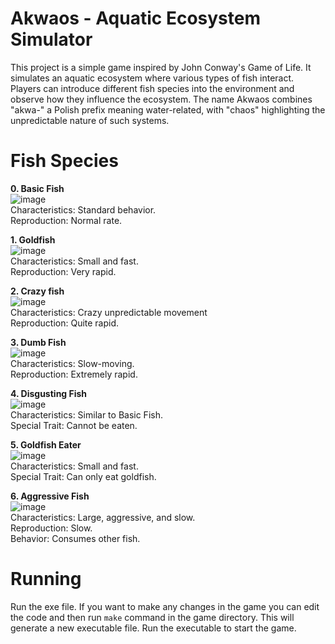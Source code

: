 # Akwaos - Aquatic Ecosystem Simulator

This project is a simple game inspired by John Conway's Game of Life. It simulates an aquatic ecosystem where various types of fish interact. Players can introduce different fish species into the environment and observe how they influence the ecosystem.
The name Akwaos combines "akwa-" a Polish prefix meaning water-related, with "chaos" highlighting the unpredictable nature of such systems.

# Fish Species



 **0. Basic Fish**<br> 
  ![image](https://github.com/jotzet/Akwaos/assets/91730870/f10290a9-4da8-41cf-883a-14daa09ec106) <br> 
  Characteristics: Standard behavior. <br>
  Reproduction: Normal rate. <br>


**1. Goldfish** <br> 
  ![image](https://github.com/jotzet/Akwaos/assets/91730870/6c9d6155-f4ec-41d3-99a3-3039ab39c18d)
 <br>
  Characteristics: Small and fast. <br>
  Reproduction: Very rapid. <br>

**2. Crazy fish** <br> 
 ![image](https://github.com/jotzet/Akwaos/assets/91730870/e2b625ed-60a3-4429-9aae-88ab011f6960)
 <br>
  Characteristics: Crazy unpredictable movement <br>
  Reproduction: Quite rapid. <br>

**3. Dumb Fish** <br> 
![image](https://github.com/jotzet/Akwaos/assets/91730870/f41de752-a738-4150-8e0c-ec6086563671)
 <br>
  Characteristics: Slow-moving. <br>
  Reproduction: Extremely rapid. <br>

 **4. Disgusting Fish** <br> 
 ![image](https://github.com/jotzet/Akwaos/assets/91730870/310a1cde-f7bb-42ae-ad46-303f9a7826b2)
 <br>
  Characteristics: Similar to Basic Fish. <br>
  Special Trait: Cannot be eaten. <br>

 **5. Goldfish Eater** <br> 
 ![image](https://github.com/jotzet/Akwaos/assets/91730870/aeae0e8b-77e3-4ec9-a394-1e0c4c26120e)
 <br>
  Characteristics: Small and fast. <br>
  Special Trait: Can only eat goldfish. <br>

**6. Aggressive Fish** <br> 
![image](https://github.com/jotzet/Akwaos/assets/91730870/1e042cf1-7b1c-4b55-980b-d84b2436bf80) <br>
  Characteristics: Large, aggressive, and slow. <br>
  Reproduction: Slow. <br>
  Behavior: Consumes other fish. <br>
  
# Running

Run the exe file.
If you want to make any changes in the game you can edit the code and then run `make` command in the game directory.
This will generate a new executable file. Run the executable to start the game.
